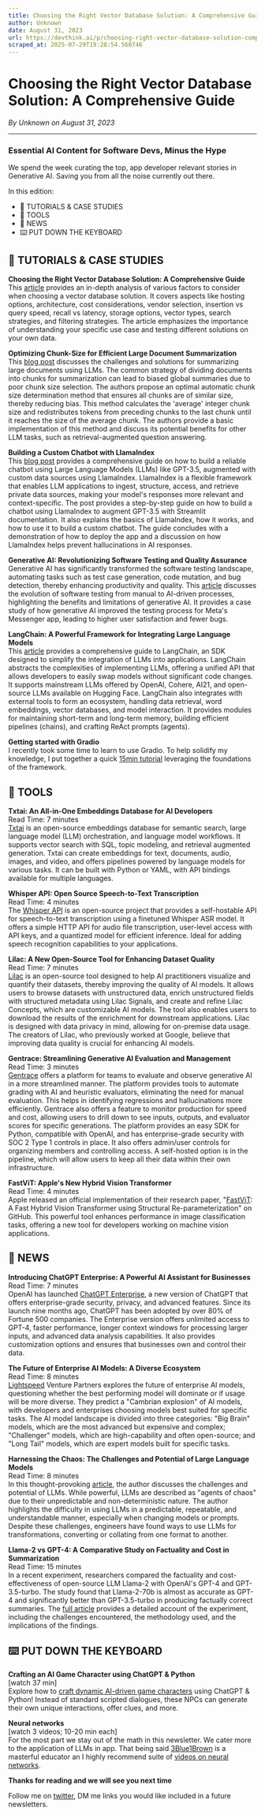 ```yaml
---
title: Choosing the Right Vector Database Solution: A Comprehensive Guide
author: Unknown
date: August 31, 2023
url: https://devthink.ai/p/choosing-right-vector-database-solution-comprehensive-guide
scraped_at: 2025-07-29T19:28:54.560746
---
```


# Choosing the Right Vector Database Solution: A Comprehensive Guide

*By Unknown on August 31, 2023*

---

### **Essential AI Content for Software Devs,** **Minus the Hype**

We spend the week curating the top, app developer relevant stories in Generative AI. Saving you from all the noise currently out there.

In this edition:

- 📖 TUTORIALS & CASE STUDIES
- 🧰 TOOLS
- 📰 NEWS
- ⌨️ PUT DOWN THE KEYBOARD

## 📖 **TUTORIALS & CASE STUDIES**

**Choosing the Right Vector Database Solution: A Comprehensive Guide**  
This [article]("https://thedataquarry.com/posts/vector-db-4/") provides an in-depth analysis of various factors to consider when choosing a vector database solution. It covers aspects like hosting options, architecture, cost considerations, vendor selection, insertion vs query speed, recall vs latency, storage options, vector types, search strategies, and filtering strategies. The article emphasizes the importance of understanding your specific use case and testing different solutions on your own data.

**Optimizing Chunk-Size for Efficient Large Document Summarization**  
This [blog post]("https://vectify.ai/blog/LargeDocumentSummarization") discusses the challenges and solutions for summarizing large documents using LLMs. The common strategy of dividing documents into chunks for summarization can lead to biased global summaries due to poor chunk size selection. The authors propose an optimal automatic chunk size determination method that ensures all chunks are of similar size, thereby reducing bias. This method calculates the 'average' integer chunk size and redistributes tokens from preceding chunks to the last chunk until it reaches the size of the average chunk. The authors provide a basic implementation of this method and discuss its potential benefits for other LLM tasks, such as retrieval-augmented question answering.

**Building a Custom Chatbot with LlamaIndex**  
This [blog post]("https://blog.streamlit.io/build-a-chatbot-with-custom-data-sources-powered-by-llamaindex/") provides a comprehensive guide on how to build a reliable chatbot using Large Language Models (LLMs) like GPT-3.5, augmented with custom data sources using LlamaIndex. LlamaIndex is a flexible framework that enables LLM applications to ingest, structure, access, and retrieve private data sources, making your model's responses more relevant and context-specific. The post provides a step-by-step guide on how to build a chatbot using LlamaIndex to augment GPT-3.5 with Streamlit documentation. It also explains the basics of LlamaIndex, how it works, and how to use it to build a custom chatbot. The guide concludes with a demonstration of how to deploy the app and a discussion on how LlamaIndex helps prevent hallucinations in AI responses.

**Generative AI: Revolutionizing Software Testing and Quality Assurance**  
Generative AI has significantly transformed the software testing landscape, automating tasks such as test case generation, code mutation, and bug detection, thereby enhancing productivity and quality. This [article]("https://www.techopedia.com/generative-ais-role-in-software-testing-and-quality-assurance") discusses the evolution of software testing from manual to AI-driven processes, highlighting the benefits and limitations of generative AI. It provides a case study of how generative AI improved the testing process for Meta's Messenger app, leading to higher user satisfaction and fewer bugs.

**LangChain: A Powerful Framework for Integrating Large Language Models**  
This [article]("https://www.infoworld.com/article/3705097/a-brief-guide-to-langchain-for-software-developers.html") provides a comprehensive guide to LangChain, an SDK designed to simplify the integration of LLMs into applications. LangChain abstracts the complexities of implementing LLMs, offering a unified API that allows developers to easily swap models without significant code changes. It supports mainstream LLMs offered by OpenAI, Cohere, AI21, and open-source LLMs available on Hugging Face. LangChain also integrates with external tools to form an ecosystem, handling data retrieval, word embeddings, vector databases, and model interaction. It provides modules for maintaining short-term and long-term memory, building efficient pipelines (chains), and crafting ReAct prompts (agents).

**Getting started with Gradio**  
I recently took some time to learn to use Gradio. To help solidify my knowledge, I put together a quick [15min tutorial]("https://devthink.ai/posts/gradio-the-easy-button-for-rapid-prototyping-ml-apps/") leveraging the foundations of the framework.

##

## 🧰 **TOOLS**

**Txtai: An All-in-One Embeddings Database for AI Developers**  
Read Time: 7 minutes  
[Txtai]("https://github.com/neuml/txtai") is an open-source embeddings database for semantic search, large language model (LLM) orchestration, and language model workflows. It supports vector search with SQL, topic modeling, and retrieval augmented generation. Txtai can create embeddings for text, documents, audio, images, and video, and offers pipelines powered by language models for various tasks. It can be built with Python or YAML, with API bindings available for multiple languages.

**Whisper API: Open Source Speech-to-Text Transcription**  
Read Time: 4 minutes  
The [Whisper API]("https://github.com/innovatorved/whisper.api") is an open-source project that provides a self-hostable API for speech-to-text transcription using a finetuned Whisper ASR model. It offers a simple HTTP API for audio file transcription, user-level access with API keys, and a quantized model for efficient inference. Ideal for adding speech recognition capabilities to your applications.

**Lilac: A New Open-Source Tool for Enhancing Dataset Quality**  
Read Time: 7 minutes  
[Lilac]("https://lilacml.com/blog/introducing-lilac.html") is an open-source tool designed to help AI practitioners visualize and quantify their datasets, thereby improving the quality of AI models. It allows users to browse datasets with unstructured data, enrich unstructured fields with structured metadata using Lilac Signals, and create and refine Lilac Concepts, which are customizable AI models. The tool also enables users to download the results of the enrichment for downstream applications. Lilac is designed with data privacy in mind, allowing for on-premise data usage. The creators of Lilac, who previously worked at Google, believe that improving data quality is crucial for enhancing AI models.

**Gentrace: Streamlining Generative AI Evaluation and Management**  
Read Time: 3 minutes  
[Gentrace]("https://gentrace.ai/") offers a platform for teams to evaluate and observe generative AI in a more streamlined manner. The platform provides tools to automate grading with AI and heuristic evaluators, eliminating the need for manual evaluation. This helps in identifying regressions and hallucinations more efficiently. Gentrace also offers a feature to monitor production for speed and cost, allowing users to drill down to see inputs, outputs, and evaluator scores for specific generations. The platform provides an easy SDK for Python, compatible with OpenAI, and has enterprise-grade security with SOC 2 Type 1 controls in place. It also offers admin/user controls for organizing members and controlling access. A self-hosted option is in the pipeline, which will allow users to keep all their data within their own infrastructure.

**FastViT: Apple's New Hybrid Vision Transformer**  
Read Time: 4 minutes  
Apple released an official implementation of their research paper, "[FastViT]("https://github.com/apple/ml-fastvit"): A Fast Hybrid Vision Transformer using Structural Re-parameterization" on GitHub. This powerful tool enhances performance in image classification tasks, offering a new tool for developers working on machine vision applications.

## 📰 **NEWS**

**Introducing ChatGPT Enterprise: A Powerful AI Assistant for Businesses**  
Read Time: 7 minutes  
OpenAI has launched [ChatGPT Enterprise]("https://openai.com/blog/introducing-chatgpt-enterprise"), a new version of ChatGPT that offers enterprise-grade security, privacy, and advanced features. Since its launch nine months ago, ChatGPT has been adopted by over 80% of Fortune 500 companies. The Enterprise version offers unlimited access to GPT-4, faster performance, longer context windows for processing larger inputs, and advanced data analysis capabilities. It also provides customization options and ensures that businesses own and control their data.

**The Future of Enterprise AI Models: A Diverse Ecosystem**  
Read Time: 8 minutes  
[Lightspeed]("https://lsvp.com/will-enterprise-ai-models-be-winner-take-all/") Venture Partners explores the future of enterprise AI models, questioning whether the best performing model will dominate or if usage will be more diverse. They predict a "Cambrian explosion" of AI models, with developers and enterprises choosing models best suited for specific tasks. The AI model landscape is divided into three categories: "Big Brain" models, which are the most advanced but expensive and complex; "Challenger" models, which are high-capability and often open-source; and "Long Tail" models, which are expert models built for specific tasks.

**Harnessing the Chaos: The Challenges and Potential of Large Language Models**  
Read Time: 8 minutes  
In this thought-provoking [article]("https://aiascendant.substack.com/p/llms-are-agents-of-chaos"), the author discusses the challenges and potential of LLMs. While powerful, LLMs are described as "agents of chaos" due to their unpredictable and non-deterministic nature. The author highlights the difficulty in using LLMs in a predictable, repeatable, and understandable manner, especially when changing models or prompts. Despite these challenges, engineers have found ways to use LLMs for transformations, converting or collating from one format to another.

**Llama-2 vs GPT-4: A Comparative Study on Factuality and Cost in Summarization**  
Read Time: 15 minutes  
In a recent experiment, researchers compared the factuality and cost-effectiveness of open-source LLM Llama-2 with OpenAI's GPT-4 and GPT-3.5-turbo. The study found that Llama-2-70b is almost as accurate as GPT-4 and significantly better than GPT-3.5-turbo in producing factually correct summaries. The [full article]("https://www.anyscale.com/blog/llama-2-is-about-as-factually-accurate-as-gpt-4-for-summaries-and-is-30x-cheaper") provides a detailed account of the experiment, including the challenges encountered, the methodology used, and the implications of the findings.

## ⌨️ **PUT DOWN THE KEYBOARD**

**Crafting an AI Game Character using ChatGPT & Python**  
[watch 37 min]  
Explore how to [craft dynamic AI-driven game characters]("https://youtu.be/qhoCABvzLm8") using ChatGPT & Python! Instead of standard scripted dialogues, these NPCs can generate their own unique interactions, offer clues, and more.

**Neural networks**  
[watch 3 videos; 10-20 min each]  
For the most part we stay out of the math in this newsletter. We cater more to the application of LLMs in app. That being said [3Blue1Brown]("https://www.youtube.com/@3blue1brown") is a masterful educator an I highly recommend suite of [videos on neural networks](https://youtube.com/playlist?list=PLZHQObOWTQDNU6R1_67000Dx_ZCJB-3pi&si=sWhFetMMlVduCKDY&utm_source=devthink.ai&utm_medium=referral&utm_campaign=choosing-the-right-vector-database-solution-a-comprehensive-guide "https://youtube.com/playlist?list=PLZHQObOWTQDNU6R1_67000Dx_ZCJB-3pi&si=sWhFetMMlVduCKDY&utm_source=devthink.ai&utm_medium=referral&utm_campaign=choosing-the-right-vector-database-solution-a-comprehensive-guide").

**Thanks for reading and we will see you next time**

Follow me on [twitter]("https://twitter.com/devthinkai"), DM me links you would like included in a future newsletters.
